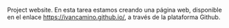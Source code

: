 Project website. En esta tarea estamos creando una página web, disponible en el enlace https://ivancamino.github.io/, a través de la plataforma Github.
